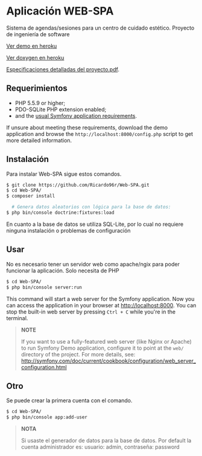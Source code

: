 Aplicación WEB-SPA
========================

Sistema de agendas/sesiones para un centro de cuidado estético. 
Proyecto de ingeniería de software

[Ver demo en heroku](https://web-spa.herokuapp.com/)       

[Ver doxygen en heroku](http://web-spa-doxygen.herokuapp.com/)

[Especificaciones detalladas del proyecto.pdf]().


Requerimientos
------------

  * PHP 5.5.9 or higher;
  * PDO-SQLite PHP extension enabled;
  * and the [usual Symfony application requirements](http://symfony.com/doc/current/reference/requirements.html).

If unsure about meeting these requirements, download the demo application and
browse the `http://localhost:8000/config.php` script to get more detailed
information.

Instalación
------------
Para instalar Web-SPA sigue estos comandos.

```bash
$ git clone https://github.com/Ricardo96r/Web-SPA.git
$ cd Web-SPA/
$ composer install

  # Genera datos aleatorios con lógica para la base de datos:
$ php bin/console doctrine:fixtures:load
```

En cuanto a la base de datos se utiliza SQL-Lite, por lo cual no requiere ninguna instalación o problemas de configuración

Usar
-----

No es necesario tener un servidor web como apache/ngix para poder funcionar la aplicación. 
Solo necesita de PHP

```bash
$ cd Web-SPA/
$ php bin/console server:run
```

This command will start a web server for the Symfony application. Now you can
access the application in your browser at <http://localhost:8000>. You can
stop the built-in web server by pressing `Ctrl + C` while you're in the
terminal.

> **NOTE**
>
> If you want to use a fully-featured web server (like Nginx or Apache) to run
> Symfony Demo application, configure it to point at the `web/` directory of the project.
> For more details, see:
> http://symfony.com/doc/current/cookbook/configuration/web_server_configuration.html

Otro
---------------
Se puede crear la primera cuenta con el comando.

```bash
$ cd Web-SPA/
$ php bin/console app:add-user
```

> **NOTA**                                                                             
>                                                                                      
> Si usaste el generador de datos para la base de datos. 
> Por default la cuenta administrador es:
> usuario: admin,
> contraseña: password